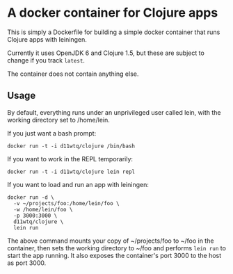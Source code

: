 # A docker container for Clojure apps

This is simply a Dockerfile for building a simple docker container that runs
Clojure apps with leiningen.

Currently it uses OpenJDK 6 and Clojure 1.5, but these are subject to change if
you track `latest`.

The container does not contain anything else.

## Usage

By default, everything runs under an unprivileged user called lein, with the
working directory set to /home/lein.

If you just want a bash prompt:

    docker run -t -i d11wtq/clojure /bin/bash

If you want to work in the REPL temporarily:

    docker run -t -i d11wtq/clojure lein repl

If you want to load and run an app with leiningen:

    docker run -d \
      -v ~/projects/foo:/home/lein/foo \
      -w /home/lein/foo \
      -p 3000:3000 \
      d11wtq/clojure \
      lein run

The above command mounts your copy of ~/projects/foo to ~/foo in the container,
then sets the working directory to ~/foo and performs `lein run` to start the
app running. It also exposes the container's port 3000 to the host as port
3000.
